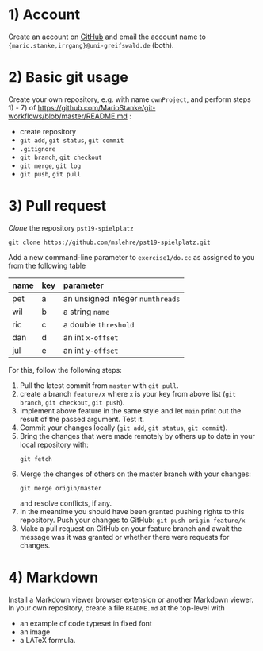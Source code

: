 # 1) Account
Create an account on [GitHub](http://github.com) and email the account name to `{mario.stanke,irrgang}@uni-greifswald.de` (both).

# 2) Basic git usage
Create your own repository, e.g. with name `ownProject`, and perform steps 1) - 7) of
https://github.com/MarioStanke/git-workflows/blob/master/README.md :
 - create repository
 - `git add`, `git status`, `git commit`
 - `.gitignore`
 - `git branch`, `git checkout`
 - `git merge`, `git log`
 - `git push`, `git pull`

# 3) Pull request
*Clone* the repository `pst19-spielplatz`
```
git clone https://github.com/mslehre/pst19-spielplatz.git
```
Add a new command-line parameter to `exercise1/do.cc` as assigned to you from the following table

| name | key | parameter                            |
|----- | --- | :------------------------------------|
| pet  | a   |  an unsigned integer `numthreads`    |
| wil  | b   |  a string `name`                     |
| ric  | c   |  a double `threshold`                |
| dan  | d   |  an int `x-offset`                   |
| jul  | e   |  an int `y-offset`                   |



For this, follow the following steps:
 1. Pull the latest commit from `master` with `git pull`.
 2. create a branch `feature/x` where `x` is your key from above list (`git branch`, `git checkout`, `git push`).
 3. Implement above feature in the same style and let `main` print out the result of
    the passed argument. Test it.
 4. Commit your changes locally (`git add`, `git status`, `git commit`).
 5. Bring the changes that were made remotely by others up to date in your local repository with:
    ```
    git fetch
    ```
 6. Merge the changes of others on the master branch with your changes:
    ```
    git merge origin/master
    ```
    and resolve conflicts, if any.
 7. In the meantime you should have been granted pushing rights to this repository.
    Push your changes to GitHub: `git push origin feature/x`  
 8. Make a pull request on GitHub on your feature branch and await the message was it was granted or whether there were requests for changes.
 

# 4) Markdown
Install a Markdown viewer browser extension or another Markdown viewer.
In your own repository, create a file `README.md` at the top-level with
 - an example of code typeset in fixed font
 - an image
 - a LATeX formula.
 
